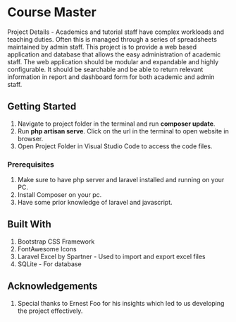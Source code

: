 # Course Master

Project Details - Academics and tutorial staff have complex workloads and teaching duties. Often this is managed through a series of spreadsheets maintained by admin staff. This project is to provide a web based application and database that allows the easy administration of academic staff. The web application should be modular and expandable and highly configurable. It should be searchable and be able to return relevant information in report and dashboard form for both academic and admin staff.

## Getting Started

1. Navigate to project folder in the terminal and run <b>composer update</b>.
2. Run <b>php artisan serve</b>. Click on the url in the terminal to open website in browser.
3. Open Project Folder in Visual Studio Code to access the code files.

### Prerequisites

1. Make sure to have php server and laravel installed and running on your PC.
2. Install Composer on your pc. 
3. Have some prior knowledge of laravel and javascript.

## Built With
1. Bootstrap CSS Framework
2. FontAwesome Icons
3. Laravel Excel by Spartner - Used to import and export excel files
4. SQLite - For database

## Acknowledgements
1. Special thanks to Ernest Foo for his insights which led to us developing the project effectively.
